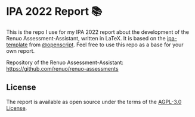 # IPA 2022 Report 📚

This is the repo I use for my IPA 2022 report about the development of the Renuo Assessment-Assistant, written in LaTeX. It is based on the [ipa-template](https://github.com/ictorg/ipa-template) from [@openscript](https://github.com/openscript). Feel free to use this repo as a base for your own report.

Repository of the Renuo Assessment-Assistant: https://github.com/renuo/renuo-assessments

## License

The report is available as open source under the terms of the [AGPL-3.0 License](LICENSE).
